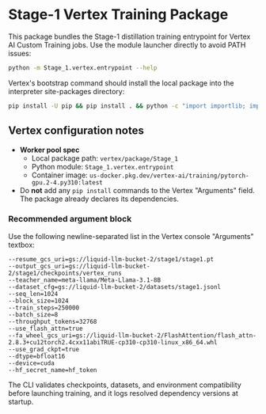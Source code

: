 # Stage-1 Vertex Training Package

<!--
Worker pool spec:
local-package-path=vertex/package/Stage_1
python-module=Stage_1.vertex.entrypoint
container-image-uri=us-docker.pkg.dev/vertex-ai/training/pytorch-gpu.2-4.py310:latest
-->

This package bundles the Stage-1 distillation training entrypoint for Vertex AI
Custom Training jobs. Use the module launcher directly to avoid PATH issues:

```bash
python -m Stage_1.vertex.entrypoint --help
```

Vertex's bootstrap command should install the local package into the interpreter
site-packages directory:

```bash
pip install -U pip && pip install . && python -c "import importlib; importlib.import_module('Stage_1.vertex.entrypoint')"
```

## Vertex configuration notes

- **Worker pool spec**
  - Local package path: `vertex/package/Stage_1`
  - Python module: `Stage_1.vertex.entrypoint`
  - Container image: `us-docker.pkg.dev/vertex-ai/training/pytorch-gpu.2-4.py310:latest`
- Do **not** add any `pip install` commands to the Vertex "Arguments" field. The
  package already declares its dependencies.

### Recommended argument block

Use the following newline-separated list in the Vertex console "Arguments"
textbox:

```
--resume_gcs_uri=gs://liquid-llm-bucket-2/stage1/stage1.pt
--output_gcs_uri=gs://liquid-llm-bucket-2/stage1/checkpoints/vertex_runs
--teacher_name=meta-llama/Meta-Llama-3.1-8B
--dataset_cfg=gs://liquid-llm-bucket-2/datasets/stage1.jsonl
--seq_len=1024
--block_size=1024
--train_steps=250000
--batch_size=8
--throughput_tokens=32768
--use_flash_attn=true
--fa_wheel_gcs_uri=gs://liquid-llm-bucket-2/FlashAttention/flash_attn-2.8.3+cu12torch2.4cxx11abiTRUE-cp310-cp310-linux_x86_64.whl
--use_grad_ckpt=true
--dtype=bfloat16
--device=cuda
--hf_secret_name=hf_token
```

The CLI validates checkpoints, datasets, and environment compatibility before
launching training, and it logs resolved dependency versions at startup.
